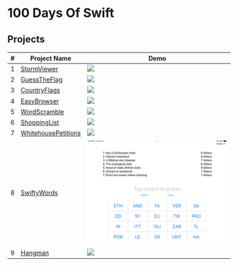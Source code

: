 # 100 Days Of Swift

## Projects
|#|Project Name|Demo|
|-|------------|----|
|1|[StormViewer](https://github.com/ianchen0419/100DaysOfSwift/tree/main/projects/StormViewer)|<img src="https://github.com/ianchen0419/100DaysOfSwift/raw/main/projects/StormViewer/Documentation/demo.gif" width="120" />|
|2|[GuessTheFlag](https://github.com/ianchen0419/100DaysOfSwift/tree/main/projects/GuessTheFlag)|<img src="https://github.com/ianchen0419/100DaysOfSwift/raw/main/projects/GuessTheFlag/Documentation/demo.gif" width="120" />|
|3|[CountryFlags](https://github.com/ianchen0419/100DaysOfSwift/tree/main/projects/CountryFlags)|<img src="https://github.com/ianchen0419/100DaysOfSwift/raw/main/projects/CountryFlags/Documentation/demo.gif" width="120" />|
|4|[EasyBrowser](https://github.com/ianchen0419/100DaysOfSwift/tree/main/projects/EasyBrowser)|<img src="https://github.com/ianchen0419/100DaysOfSwift/raw/main/projects/EasyBrowser/Documentation/demo.gif" width="120" />|
|5|[WordScramble](https://github.com/ianchen0419/100DaysOfSwift/tree/main/projects/WordScramble)|<img src="https://github.com/ianchen0419/100DaysOfSwift/raw/main/projects/WordScramble/Documentation/demo.gif" width="120" />|
|6|[ShoppingList](https://github.com/ianchen0419/100DaysOfSwift/tree/main/projects/ShoppingList)|<img src="https://github.com/ianchen0419/100DaysOfSwift/raw/main/projects/ShoppingList/Documentation/demo.gif" width="120" />|
|7|[WhitehousePetitions](https://github.com/ianchen0419/100DaysOfSwift/tree/main/projects/WhitehousePetitions)|<img src="https://github.com/ianchen0419/100DaysOfSwift/raw/main/projects/WhitehousePetitions/Documentation/demo.gif" width="120" />|
|8|[SwiftyWords](https://github.com/ianchen0419/100DaysOfSwift/tree/main/projects/SwiftyWords)|<img src="https://github.com/ianchen0419/100DaysOfSwift/raw/main/projects/SwiftyWords/Documentation/demo.gif" width="320" />|
|9|[Hangman](https://github.com/ianchen0419/100DaysOfSwift/tree/main/projects/Hangman)|<img src="https://github.com/ianchen0419/100DaysOfSwift/raw/main/projects/Hangman/Documentation/demo.gif" width="120" />|









